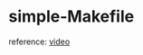 # simple-Makefile

reference:
[video](https://www.youtube.com/watch?v=D5bJG3x0eUg&list=PL8YdvEJ6UWxsVWCElXTmqy5R6QcKpoKqh&index=4)
